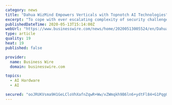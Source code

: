 ```yaml
---
category: news
title: "Dahua WizMind Empowers Verticals with Topnotch AI Technologies"
excerpt: "To cope with ever escalating complexity of security challenges involving huge flows of people and vehicles, we need something like the fabled omniscie"
publishedDateTime: 2020-05-13T15:14:00Z
webUrl: "https://www.businesswire.com/news/home/20200513005524/en/Dahua-WizMind-Empowers-Verticals-Topnotch-AI-Technologies"
type: article
quality: 19
heat: 19
published: false

provider:
  name: Business Wire
  domain: businesswire.com

topics:
  - AI Hardware
  - AI

secured: "ooJRUKVsma9H1GeLCloVhXafnZqwR+Ww/xZWmqkh9B6ln6+ydtFl84+G1PqgOjFK4vxpfefNqV2y9us/FxUnLf1h6+lUIpRYU9lfbq4DFpAo8yF+uq36ssOMfugpFYTXrmY9Wb9H9Vuqh19Ng0nxC9nuVBxPZ0h3giJeEBN0PY8zmd1IbzMVBbiusE21IAKusRynO3y44qgMBhH9cp26z05SSEsLHmXF4V8VTe1z80SsoGJ8Jqj+5EE6Y9luEGqHpVRikJWw0lr9gaGSbeFeLSouPx6pl0AWsGTJieSSXjwhuuhzsUVdo/vpjbGTlHad6Rof5IDAC8lQe+8MGtGV6SiyG0BGXveWsIWPgAcpj4n5/AZ/1SRxk/a3+mAQJZeG8J2N7Swf1bFKu2n3LK2zrabnf3YEd+MhvMsA1Gw6f9pfbQmW/84fQJNVGGFKaWKsFIMbzzizmD7SsIRgficRGTwYKhMgCVHeGNG3vL5mqIA=;st22htFTd7+RhhF6IAZxKQ=="
---
```


